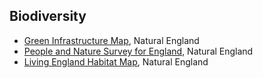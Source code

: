 


## Biodiversity
- [Green Infrastructure Map](https://designatedsites.naturalengland.org.uk/GreenInfrastructure/Map.aspx), Natural England
- [People and Nature Survey for England](https://www.gov.uk/government/collections/people-and-nature-survey-for-england), Natural England
- [Living England Habitat Map](https://naturalengland-defra.opendata.arcgis.com/datasets/b3069e7cb3084732b92478b3db51b9c6_0/about), Natural England
